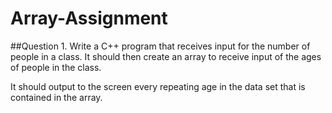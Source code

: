 # Array-Assignment


##Question 1.
Write a C++ program that receives input for the number of people in a class. It should then create an array to receive input of the ages of people in the class.

It should output to the screen every repeating age in the data set that is contained in the array.
